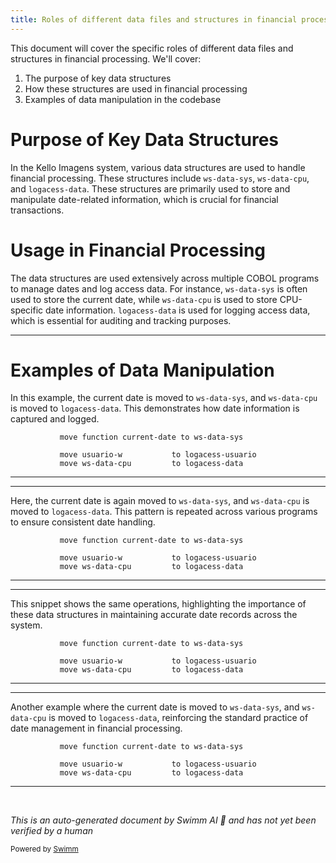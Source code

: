 ```yaml
---
title: Roles of different data files and structures in financial processing
---
```

This document will cover the specific roles of different data files and structures in financial processing. We'll cover:

1. The purpose of key data structures
2. How these structures are used in financial processing
3. Examples of data manipulation in the codebase

# Purpose of Key Data Structures

In the Kello Imagens system, various data structures are used to handle financial processing. These structures include <SwmToken path="src/ficha2.cbl" pos="644:11:15" line-data="           move function current-date to ws-data-sys">`ws-data-sys`</SwmToken>, <SwmToken path="src/ficha2.cbl" pos="647:3:7" line-data="           move ws-data-cpu         to logacess-data">`ws-data-cpu`</SwmToken>, and <SwmToken path="src/ficha2.cbl" pos="647:11:13" line-data="           move ws-data-cpu         to logacess-data">`logacess-data`</SwmToken>. These structures are primarily used to store and manipulate date-related information, which is crucial for financial transactions.

# Usage in Financial Processing

The data structures are used extensively across multiple COBOL programs to manage dates and log access data. For instance, <SwmToken path="src/ficha2.cbl" pos="644:11:15" line-data="           move function current-date to ws-data-sys">`ws-data-sys`</SwmToken> is often used to store the current date, while <SwmToken path="src/ficha2.cbl" pos="647:3:7" line-data="           move ws-data-cpu         to logacess-data">`ws-data-cpu`</SwmToken> is used to store CPU-specific date information. <SwmToken path="src/ficha2.cbl" pos="647:11:13" line-data="           move ws-data-cpu         to logacess-data">`logacess-data`</SwmToken> is used for logging access data, which is essential for auditing and tracking purposes.

<SwmSnippet path="/src/ficha2.cbl" line="644">

---

# Examples of Data Manipulation

In this example, the current date is moved to <SwmToken path="src/ficha2.cbl" pos="644:11:15" line-data="           move function current-date to ws-data-sys">`ws-data-sys`</SwmToken>, and <SwmToken path="src/ficha2.cbl" pos="647:3:7" line-data="           move ws-data-cpu         to logacess-data">`ws-data-cpu`</SwmToken> is moved to <SwmToken path="src/ficha2.cbl" pos="647:11:13" line-data="           move ws-data-cpu         to logacess-data">`logacess-data`</SwmToken>. This demonstrates how date information is captured and logged.

```cobol
           move function current-date to ws-data-sys

           move usuario-w           to logacess-usuario
           move ws-data-cpu         to logacess-data
```

---

</SwmSnippet>

<SwmSnippet path="/src/ciep300.cbl" line="221">

---

Here, the current date is again moved to <SwmToken path="src/ciep300.cbl" pos="221:11:15" line-data="           move function current-date to ws-data-sys">`ws-data-sys`</SwmToken>, and <SwmToken path="src/ciep300.cbl" pos="224:3:7" line-data="           move ws-data-cpu         to logacess-data">`ws-data-cpu`</SwmToken> is moved to <SwmToken path="src/ciep300.cbl" pos="224:11:13" line-data="           move ws-data-cpu         to logacess-data">`logacess-data`</SwmToken>. This pattern is repeated across various programs to ensure consistent date handling.

```cobol
           move function current-date to ws-data-sys

           move usuario-w           to logacess-usuario
           move ws-data-cpu         to logacess-data
```

---

</SwmSnippet>

<SwmSnippet path="/src/rcp/rcp100.cbl" line="641">

---

This snippet shows the same operations, highlighting the importance of these data structures in maintaining accurate date records across the system.

```cobol
           move function current-date to ws-data-sys

           move usuario-w           to logacess-usuario
           move ws-data-cpu         to logacess-data
```

---

</SwmSnippet>

<SwmSnippet path="/src/cop/cop100.CBL" line="955">

---

Another example where the current date is moved to <SwmToken path="src/cop/cop100.CBL" pos="955:11:15" line-data="           move function current-date to ws-data-sys">`ws-data-sys`</SwmToken>, and <SwmToken path="src/cop/cop100.CBL" pos="958:3:7" line-data="           move ws-data-cpu         to logacess-data">`ws-data-cpu`</SwmToken> is moved to <SwmToken path="src/cop/cop100.CBL" pos="958:11:13" line-data="           move ws-data-cpu         to logacess-data">`logacess-data`</SwmToken>, reinforcing the standard practice of date management in financial processing.

```cobol
           move function current-date to ws-data-sys

           move usuario-w           to logacess-usuario
           move ws-data-cpu         to logacess-data
```

---

</SwmSnippet>

&nbsp;

*This is an auto-generated document by Swimm AI 🌊 and has not yet been verified by a human*

<SwmMeta version="3.0.0" repo-id="Z2l0aHViJTNBJTNBa2VsbG8lM0ElM0Fzd2ltbWlv" repo-name="kello"><sup>Powered by [Swimm](/)</sup></SwmMeta>
